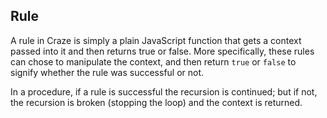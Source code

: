 ## Rule
A rule in Craze is simply a plain JavaScript function that gets a context passed into it and then returns true or false.  More specifically, these rules can chose to manipulate the context, and then return `true` or `false` to signify whether the rule was successful or not.

In a procedure, if a rule is successful the recursion is continued; but if not, the recursion is broken (stopping the loop) and the context is returned.

